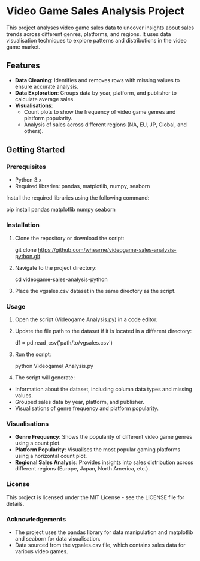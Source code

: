 # Video Game Sales Analysis Project
This project analyses video game sales data to uncover insights about sales trends across different genres, platforms, and regions. It uses data visualisation techniques to explore patterns and distributions in the video game market.

## Features
- **Data Cleaning**: Identifies and removes rows with missing values to ensure accurate analysis.
- **Data Exploration**: Groups data by year, platform, and publisher to calculate average sales.
- **Visualisations**:
    - Count plots to show the frequency of video game genres and platform popularity.
    - Analysis of sales across different regions (NA, EU, JP, Global, and others).
## Getting Started
### Prerequisites
- Python 3.x
- Required libraries: pandas, matplotlib, numpy, seaborn

Install the required libraries using the following command:

pip install pandas matplotlib numpy seaborn

### Installation

1. Clone the repository or download the script:

    git clone https://github.com/whearne/videogame-sales-analysis-python.git

2. Navigate to the project directory:

    cd videogame-sales-analysis-python

3. Place the vgsales.csv dataset in the same directory as the script.

### Usage
1. Open the script (Videogame Analysis.py) in a code editor.

2. Update the file path to the dataset if it is located in a different directory:

    df = pd.read_csv('path/to/vgsales.csv')

3. Run the script:

    python Videogame\ Analysis.py

4. The script will generate:

- Information about the dataset, including column data types and missing values.
- Grouped sales data by year, platform, and publisher.
- Visualisations of genre frequency and platform popularity.
### Visualisations
- **Genre Frequency**: Shows the popularity of different video game genres using a count plot.
- **Platform Popularity**: Visualises the most popular gaming platforms using a horizontal count plot.
- **Regional Sales Analysis**: Provides insights into sales distribution across different regions (Europe, Japan, North America, etc.).

### License
This project is licensed under the MIT License - see the LICENSE file for details.

### Acknowledgements
- The project uses the pandas library for data manipulation and matplotlib and seaborn for data visualisation.
- Data sourced from the vgsales.csv file, which contains sales data for various video games.
